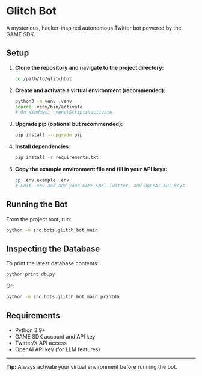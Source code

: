 # Glitch Bot

A mysterious, hacker-inspired autonomous Twitter bot powered by the GAME SDK.

## Setup

1. **Clone the repository and navigate to the project directory:**

   ```sh
   cd /path/to/glitchbot
   ```

2. **Create and activate a virtual environment (recommended):**

   ```sh
   python3 -m venv .venv
   source .venv/bin/activate
   # On Windows: .venv\Scripts\activate
   ```

3. **Upgrade pip (optional but recommended):**

   ```sh
   pip install --upgrade pip
   ```

4. **Install dependencies:**

   ```sh
   pip install -r requirements.txt
   ```

5. **Copy the example environment file and fill in your API keys:**
   ```sh
   cp .env.example .env
   # Edit .env and add your GAME SDK, Twitter, and OpenAI API keys
   ```

## Running the Bot

From the project root, run:

```sh
python -m src.bots.glitch_bot_main
```

## Inspecting the Database

To print the latest database contents:

```sh
python print_db.py
```

Or:

```sh
python -m src.bots.glitch_bot_main printdb
```

## Requirements

- Python 3.9+
- GAME SDK account and API key
- Twitter/X API access
- OpenAI API key (for LLM features)

---

**Tip:** Always activate your virtual environment before running the bot.
